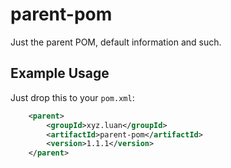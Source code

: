 parent-pom
===

Just the parent POM, default information and such.


## Example Usage

Just drop this to your `pom.xml`:

````xml
    <parent>
        <groupId>xyz.luan</groupId>
        <artifactId>parent-pom</artifactId>
        <version>1.1.1</version>
    </parent>
````
